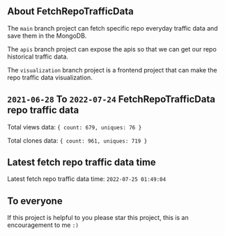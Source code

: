 ## About FetchRepoTrafficData

The `main` branch project can fetch specific repo everyday traffic data and save them in the MongoDB.

The `apis` branch project can expose the apis so that we can get our repo historical traffic data.

The `visualization` branch project is a frontend project that can make the repo traffic data visualization.

## `2021-06-28` To `2022-07-24` FetchRepoTrafficData repo traffic data

Total views data: `{ count: 679, uniques: 76 }`

Total clones data: `{ count: 961, uniques: 719 }`

## Latest fetch repo traffic data time

Latest fetch repo traffic data time: `2022-07-25 01:49:04`

## To everyone

If this project is helpful to you please star this project, this is an encouragement to me `:)`



